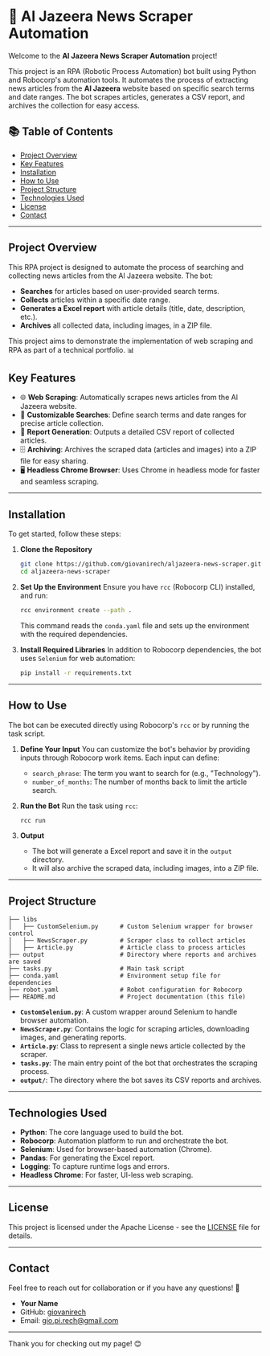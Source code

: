 # 🤖 Al Jazeera News Scraper Automation

Welcome to the **Al Jazeera News Scraper Automation** project!

This project is an RPA (Robotic Process Automation) bot built using Python and Robocorp's automation tools. It automates the process of extracting news articles from the **Al Jazeera** website based on specific search terms and date ranges. The bot scrapes articles, generates a CSV report, and archives the collection for easy access.

## 📚 Table of Contents
- [Project Overview](#project-overview)
- [Key Features](#key-features)
- [Installation](#installation)
- [How to Use](#how-to-use)
- [Project Structure](#project-structure)
- [Technologies Used](#technologies-used)
- [License](#license)
- [Contact](#contact)

---

## Project Overview

This RPA project is designed to automate the process of searching and collecting news articles from the Al Jazeera website. The bot:
- **Searches** for articles based on user-provided search terms.
- **Collects** articles within a specific date range.
- **Generates a Excel report** with article details (title, date, description, etc.).
- **Archives** all collected data, including images, in a ZIP file.

This project aims to demonstrate the implementation of web scraping and RPA as part of a technical portfolio. 📊

## Key Features

- 🌐 **Web Scraping**: Automatically scrapes news articles from the Al Jazeera website.
- 📝 **Customizable Searches**: Define search terms and date ranges for precise article collection.
- 📁 **Report Generation**: Outputs a detailed CSV report of collected articles.
- 🗄️ **Archiving**: Archives the scraped data (articles and images) into a ZIP file for easy sharing.
- 🖥️ **Headless Chrome Browser**: Uses Chrome in headless mode for faster and seamless scraping.

---

## Installation

To get started, follow these steps:

1. **Clone the Repository**
   ```bash
   git clone https://github.com/giovanirech/aljazeera-news-scraper.git
   cd aljazeera-news-scraper
   ```

2. **Set Up the Environment**
   Ensure you have `rcc` (Robocorp CLI) installed, and run:
   ```bash
   rcc environment create --path .
   ```

   This command reads the `conda.yaml` file and sets up the environment with the required dependencies.

3. **Install Required Libraries**
   In addition to Robocorp dependencies, the bot uses `Selenium` for web automation:
   ```bash
   pip install -r requirements.txt
   ```

---

## How to Use

The bot can be executed directly using Robocorp's `rcc` or by running the task script.

1. **Define Your Input**
   You can customize the bot's behavior by providing inputs through Robocorp work items. Each input can define:
   - `search_phrase`: The term you want to search for (e.g., "Technology").
   - `number_of_months`: The number of months back to limit the article search.

2. **Run the Bot**
   Run the task using `rcc`:
   ```bash
   rcc run
   ```

3. **Output**
   - The bot will generate a Excel report and save it in the `output` directory.
   - It will also archive the scraped data, including images, into a ZIP file.

---

## Project Structure

```
├── libs
│   ├── CustomSelenium.py      # Custom Selenium wrapper for browser control
│   ├── NewsScraper.py         # Scraper class to collect articles
│   ├── Article.py             # Article class to process articles
├── output                     # Directory where reports and archives are saved
├── tasks.py                   # Main task script
├── conda.yaml                 # Environment setup file for dependencies
├── robot.yaml                 # Robot configuration for Robocorp
├── README.md                  # Project documentation (this file)
```

- **`CustomSelenium.py`**: A custom wrapper around Selenium to handle browser automation.
- **`NewsScraper.py`**: Contains the logic for scraping articles, downloading images, and generating reports.
- **`Article.py`**: Class to represent a single news article collected by the scraper.
- **`tasks.py`**: The main entry point of the bot that orchestrates the scraping process.
- **`output/`**: The directory where the bot saves its CSV reports and archives.

---

## Technologies Used

- **Python**: The core language used to build the bot.
- **Robocorp**: Automation platform to run and orchestrate the bot.
- **Selenium**: Used for browser-based automation (Chrome).
- **Pandas**: For generating the Excel report.
- **Logging**: To capture runtime logs and errors.
- **Headless Chrome**: For faster, UI-less web scraping.

---

## License

This project is licensed under the Apache License - see the [LICENSE](LICENSE) file for details.

---

## Contact

Feel free to reach out for collaboration or if you have any questions! 🚀

- **Your Name**
- GitHub: [giovanirech](https://github.com/giovanirech)
- Email: gio.pi.rech@gmail.com

---

Thank you for checking out my page! 😊